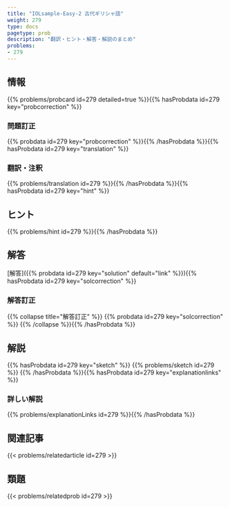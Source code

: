 ```yaml
---
title: "IOLsample-Easy-2 古代ギリシャ語"
weight: 279
type: docs
pagetype: prob
description: "翻訳・ヒント・解答・解説のまとめ"
problems: 
- 279
---
```


## 情報

{{% problems/probcard id=279 detailed=true %}}{{% hasProbdata id=279 key="probcorrection" %}}

### 問題訂正

{{% probdata id=279 key="probcorrection" %}}{{% /hasProbdata %}}{{% hasProbdata id=279 key="translation" %}}

### 翻訳・注釈

{{% problems/translation id=279 %}}{{% /hasProbdata %}}{{% hasProbdata id=279 key="hint" %}}

## ヒント

{{% problems/hint id=279 %}}{{% /hasProbdata %}}

## 解答

[解答]({{% probdata id=279 key="solution" default="link" %}}){{% hasProbdata id=279 key="solcorrection" %}}

### 解答訂正

{{% collapse title="解答訂正" %}}
{{% probdata id=279 key="solcorrection" %}}
{{% /collapse %}}{{% /hasProbdata %}}

## 解説

{{% hasProbdata id=279 key="sketch" %}}
{{% problems/sketch id=279 %}}
{{% /hasProbdata %}}{{% hasProbdata id=279 key="explanationlinks" %}}

### 詳しい解説

{{% problems/explanationLinks id=279 %}}{{% /hasProbdata %}}

## 関連記事

{{< problems/relatedarticle id=279 >}}

## 類題

{{< problems/relatedprob id=279 >}}
